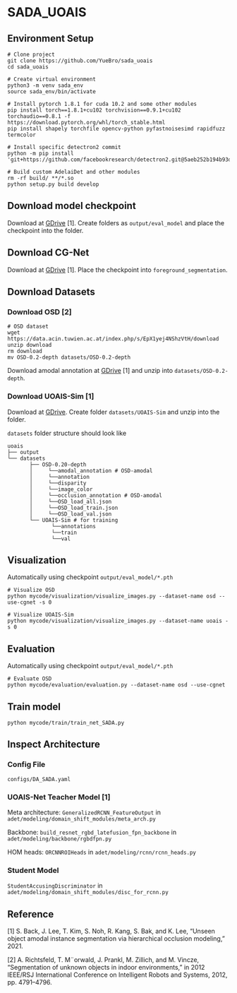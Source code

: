 # SADA_UOAIS

## Environment Setup

```
# Clone project
git clone https://github.com/YueBro/sada_uoais
cd sada_uoais

# Create virtual environment
python3 -m venv sada_env
source sada_env/bin/activate

# Install pytorch 1.8.1 for cuda 10.2 and some other modules
pip install torch==1.8.1+cu102 torchvision==0.9.1+cu102 torchaudio==0.8.1 -f https://download.pytorch.org/whl/torch_stable.html
pip install shapely torchfile opencv-python pyfastnoisesimd rapidfuzz termcolor

# Install specific detectron2 commit
python -m pip install 'git+https://github.com/facebookresearch/detectron2.git@5aeb252b194b93dc2879b4ac34bc51a31b5aee13'

# Build custom AdelaiDet and other modules
rm -rf build/ **/*.so
python setup.py build develop
```


## Download model checkpoint

Download at [GDrive](https://drive.google.com/file/d/10JpK7RmkGrTqw3X9WLUVLVQSOX0dSu87/view?usp=sharing) [1]. Create folders as `output/eval_model` and place the checkpoint into the folder.


## Download CG-Net

Download at [GDrive](https://drive.google.com/file/d/1-YmmckaLXSZGh9BJkzWXdabNkIeXYh2j/view?usp=sharing) [1]. Place the checkpoint into `foreground_segmentation`.


## Download Datasets

### Download OSD [2]
```
# OSD dataset
wget https://data.acin.tuwien.ac.at/index.php/s/EpX1yej4NShzVtH/download
unzip download
rm download
mv OSD-0.2-depth datasets/OSD-0.2-depth
```

Download amodal annotation at [GDrive](https://drive.google.com/file/d/1ddS721aO1q2wr88gc5ndSOYqYApqmLPe/view?usp=sharing) [1] and unzip into `datasets/OSD-0.2-depth`.

### Download UOAIS-Sim [1]

Download at [GDrive](https://drive.google.com/file/d/1yN6ixntOxQRx-UFPV9-wi9R7iODJh-Nw/view?usp=sharing). Create folder `datasets/UOAIS-Sim` and unzip into the folder.


`datasets` folder structure should look like
```
uoais
├── output
└── datasets
       ├── OSD-0.20-depth
       │     └──amodal_annotation # OSD-amodal
       │     └──annotation
       │     └──disparity
       │     └──image_color
       │     └──occlusion_annotation # OSD-amodal
       │     └──OSD_load_all.json
       │     └──OSD_load_train.json
       │     └──OSD_load_val.json
       └── UOAIS-Sim # for training
              └──annotations
              └──train
              └──val
```


## Visualization

Automatically using checkpoint `output/eval_model/*.pth`

```
# Visualize OSD
python mycode/visualization/visualize_images.py --dataset-name osd --use-cgnet -s 0

# Visualize UOAIS-Sim
python mycode/visualization/visualize_images.py --dataset-name uoais -s 0
```

## Evaluation

Automatically using checkpoint `output/eval_model/*.pth`

```
# Evaluate OSD
python mycode/evaluation/evaluation.py --dataset-name osd --use-cgnet
```

## Train model

```
python mycode/train/train_net_SADA.py
```

## Inspect Architecture

### Config File

`configs/DA_SADA.yaml`

### UOAIS-Net Teacher Model [1]

Meta architecture: `GeneralizedRCNN_FeatureOutput` in `adet/modeling/domain_shift_modules/meta_arch.py`

Backbone: `build_resnet_rgbd_latefusion_fpn_backbone` in `adet/modeling/backbone/rgbdfpn.py`

HOM heads: `ORCNNROIHeads` in `adet/modeling/rcnn/rcnn_heads.py`

### Student Model

`StudentAccusingDiscriminator` in `adet/modeling/domain_shift_modules/disc_for_rcnn.py`


## Reference

[1] S. Back, J. Lee, T. Kim, S. Noh, R. Kang, S. Bak, and K. Lee, “Unseen object amodal instance segmentation via hierarchical occlusion modeling,” 2021.

[2] A. Richtsfeld, T. M¨orwald, J. Prankl, M. Zillich, and M. Vincze, “Segmentation of unknown objects in indoor environments,” in 2012 IEEE/RSJ International Conference on Intelligent Robots and Systems, 2012, pp. 4791–4796.

